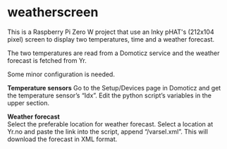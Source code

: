 # weatherscreen
This is a Raspberry Pi Zero W project that use an Inky pHAT's (212x104 pixel) screen to display two temperatures, time and a weather forecast.

The two temperatures are read from a Domoticz service and the weather forecast is fetched from Yr. 

Some minor configuration is needed. 

<b>Temperature sensors</b>
Go to the Setup/Devices page in Domoticz and get the temperature sensor’s “Idx”. Edit the python script’s variables in the upper section.<br/>

<b>Weather forecast</b><br/>
Select the preferable location for weather forecast. Select a location at Yr.no and paste the link into the script, append “/varsel.xml”. This will download the forecast in XML format.

